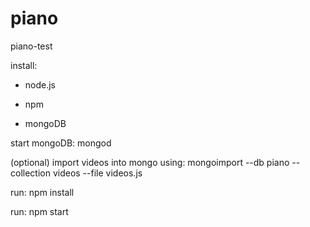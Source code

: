 # piano
piano-test

install:

- node.js

- npm 

- mongoDB

start mongoDB: mongod

(optional) import videos into mongo using: mongoimport --db piano --collection videos --file videos.js

run: npm install

run: npm start
